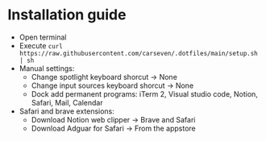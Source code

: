 # Installation guide
* Open terminal
* Execute 
    ```curl https://raw.githubusercontent.com/carseven/.dotfiles/main/setup.sh | sh```
* Manual settings:
    <!-- Preferences > Keyboard > Shortcuts -->
    * Change spotlight keyboard shorcut -> None
    * Change input sources keyboard shorcut -> None
    * Dock add permanent programs: iTerm 2, Visual studio code, Notion, Safari, Mail, Calendar
* Safari and brave extensions:
    * Download Notion web clipper -> Brave and Safari
    * Download Adguar for Safari -> From the appstore